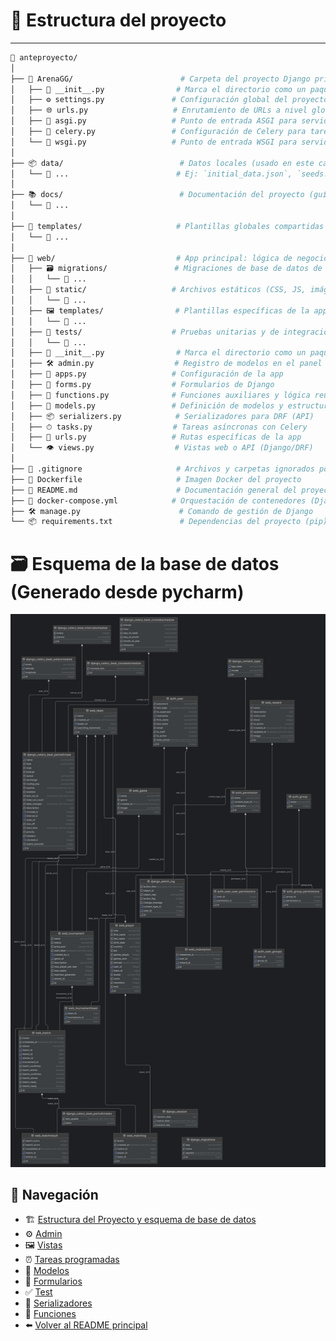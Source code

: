 # 📁 Estructura del proyecto

---

```bash
📂 anteproyecto/
│
├── 🧠 ArenaGG/                        # Carpeta del proyecto Django principal
│   ├── 📄 __init__.py                # Marca el directorio como un paquete Python
│   ├── ⚙️ settings.py               # Configuración global del proyecto (BD, apps, middleware, etc.)
│   ├── 🌐 urls.py                   # Enrutamiento de URLs a nivel global del proyecto
│   ├── 🚀 asgi.py                   # Punto de entrada ASGI para servidores asincrónicos (ej. Daphne, Uvicorn)
│   ├── 🐇 celery.py                 # Configuración de Celery para tareas asíncronas
│   └── 🔌 wsgi.py                   # Punto de entrada WSGI para servidores web (ej. Gunicorn, uWSGI)
│
├── 📦 data/                          # Datos locales (usado en este caso para Mailpit)
│   └── 📂 ...                        # Ej: `initial_data.json`, `seeds.py`, etc.
│
├── 📚 docs/                          # Documentación del proyecto (guías, diagramas, etc.)
│   └── 📄 ...
│
├── 🎨 templates/                     # Plantillas globales compartidas (login, base HTML, etc.)
│   └── 📄 ...
│
├── 🧩 web/                           # App principal: lógica de negocio, vistas, modelos, etc.
│   ├── 🗃 migrations/               # Migraciones de base de datos de esta app
│   │   └── 📄 ...
│   ├── 🌈 static/                   # Archivos estáticos (CSS, JS, imágenes)
│   │   └── 📄 ...
│   ├── 🖼 templates/                # Plantillas específicas de la app
│   │   └── 📄 ...
│   ├── 🧪 tests/                    # Pruebas unitarias y de integración
│   │   └── 📄 ...
│   ├── 📄 __init__.py                # Marca el directorio como un paquete Python
│   ├── 🛠 admin.py                  # Registro de modelos en el panel admin de Django
│   ├── 🧰 apps.py                   # Configuración de la app
│   ├── 📝 forms.py                  # Formularios de Django
│   ├── 🧮 functions.py              # Funciones auxiliares y lógica reutilizable
│   ├── 🧱 models.py                 # Definición de modelos y estructura de datos
│   ├── 📦 serializers.py            # Serializadores para DRF (API)
│   ├── ⏱ tasks.py                  # Tareas asíncronas con Celery
│   ├── 🧭 urls.py                   # Rutas específicas de la app
│   └── 👁 views.py                  # Vistas web o API (Django/DRF)
│
├── 🚫 .gitignore                     # Archivos y carpetas ignorados por Git
├── 🐳 Dockerfile                     # Imagen Docker del proyecto
├── 📘 README.md                      # Documentación general del proyecto
├── 🐙 docker-compose.yml            # Orquestación de contenedores (Django, BD, Redis, etc.)
├── 🛠 manage.py                      # Comando de gestión de Django
└── 📦 requirements.txt               # Dependencias del proyecto (pip)

```

# 🗃️ Esquema de la base de datos (Generado desde pycharm)

![Esquema de la base de datos](../web/static/images/diagrama.png)

## 🔄 Navegación
- ️🏗️ [Estructura del Proyecto y esquema de base de datos](PROJECT_STRUCTURE.md)
- ⚙️ [Admin](ADMIN.md)
- 🖼️ [Vistas](VIEWS.md)
- ⏰ [Tareas programadas](TASKS.md)
- 🧩 [Modelos](MODELS.md)
- 📝 [Formularios](FORMS.md)
- ✅ [Test](TESTS.md)
- 🔄 [Serializadores](SERIALIZERS.md)
- 🧠 [Funciones](FUNCTIONS.md)
- ⬅️ [Volver al README principal](../README.md)